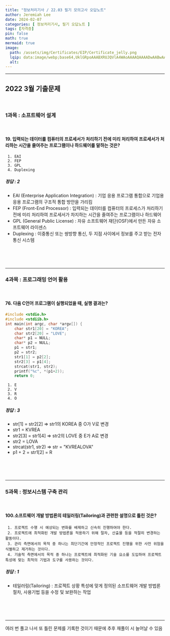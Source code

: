 ```yaml
---
title: "정보처리기사 / 22.03 필기 모의고사 오답노트"
author: Jeremiah Lee
date: 2024-02-07
categories: [ 정보처리기사, 필기 오답노트 ]
tags: [자격증]
pin: false
math: true
mermaid: true
image: 
  path: /assets/img/Certificates/EIP/Certificate_jelly.png
  lqip: data:image/webp;base64,UklGRpoAAABXRUJQVlA4WAoAAAAQAAAADwAABwAAQUxQSDIAAAARL0AmbZurmr57yyIiqE8oiG0bejIYEQTgqiDA9vqnsUSI6H+oAERp2HZ65qP/VIAWAFZQOCBCAAAA8AEAnQEqEAAIAAVAfCWkAALp8sF8rgRgAP7o9FDvMCkMde9PK7euH5M1m6VWoDXf2FkP3BqV0ZYbO6NA/VFIAAAA
  alt: 
---
```

***

## 2022 3월 기출문제

<br>

### 1과목 : 소프트웨어 설계

<br>

#### 19.	입력되는 데이터를 컴퓨터의 프로세서가 처리하기 전에 미리 처리하여 프로세서가 처리하는 시간을 줄여주는 프로그램이나 하드웨어를 말하는 것은?

     1.	EAI
     2.	FEP
     3. GPL
     4. Duplexing

##### 정답 : 2
- EAI (Enterprise Application Integration) : 기업 응용 프로그램 통합으로 기업용 응용 프로그램의 구조적 통합 방안을 가리킴
- FEP (Front-End Processor) : 입력되는 데이터를 컴퓨터의 프로세스가 처리하기 전에 미리 처리하여 프로세서가 차지하는 시간을 줄여주는 프로그램이나 하드웨어
- GPL (General Public License) : 자유 소프트웨어 재단(OSF)에서 만든 자유 소프트웨어 라이센스
- Duplexing : 이중통신 또는 쌍방향 통신, 두 지점 사이에서 정보를 주고 받는 전자 통신 시스템

<br>
<br>
<br>

***

### 4과목 : 프로그래밍 언어 활용

<br>

#### 76.	다음 C언어 프로그램이 실행되었을 때, 실행 결과는?

```C
#include <stdio.h>
#include <stdiib.h>
int main(int argc, char *argv[]) {
    char str1[20] = "KOREA";
    char str2[20] = "LOVE";
    char* p1 = NULL;
    char* p2 = NULL;
    p1 = str1;
    p2 = str2;
    str1[1] = p2[2];
    str2[3] = p1[4];
    strcat(str1, str2);
    printf("%c", *(p1+2));
    return 0;
```

     1.	E
     2.	V
     3.	R
     4.	O

##### 정답 : 3
- str[1] = str2[2] => str1의 KOREA 중 O가 V로 변경
- str1 = KVREA
- str2[3] = str1[4] => str2의 LOVE 중 E가 A로 변경
- str2 = LOVA
- strcat(str1, str2) => str = "KVREALOVA"
- p1 + 2 = str1[2] = R

<br>
<br>
<br>

***

### 5과목 : 정보시스템 구축 관리

<br>

#### 100.소프트웨어 개발 방법론의 테일러링(Tailoring)과 관련한 설명으로 틀린 것은?

     1.	프로젝트 수행 시 예상되는 변화를 배제하고 신속히 진행하여야 한다.
     2.	프로젝트에 최적화된 개발 방법론을 적용하기 위해 절차, 산출물 등을 적절히 변경하는 활동이다.
     3.	관리 측면에서의 목적 중 하나는 최단기간에 안정적인 프로젝트 진행을 위한 사전 위험을 식별하고 제거하는 것이다.
     4.	기술적 측면에서의 목적 중 하나는 프로젝트에 최적화된 기술 요소를 도입하여 프로젝트 특성에 맞는 최적의 기법과 도구를 사용하는 것이다.

##### 정답 : 1
- 테일러링(Tailoring) : 프로젝트 상황 특성에 맞게 정의된 소프트웨어 개발 방법론 절차, 사용기법 등을 수정 및 보완하는 작업

<br>
<br>
<br>

***

여러 번 풀고 나서 또 틀린 문제를 기록한 것이기 때문에 추후 재풀이 시 늘어날 수 있음
